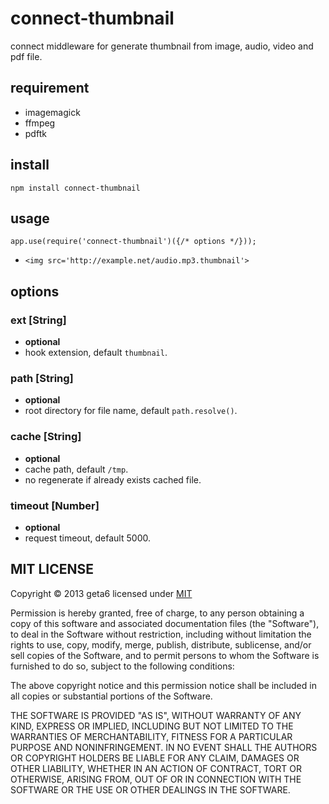 # connect-thumbnail

  connect middleware for generate thumbnail from image, audio, video and pdf file.
  
## requirement

* imagemagick
* ffmpeg
* pdftk

## install

```
npm install connect-thumbnail
```

## usage

```
app.use(require('connect-thumbnail')({/* options */}));
```

* `<img src='http://example.net/audio.mp3.thumbnail'>`

## options

### ext [String]

  * __optional__
  * hook extension, default `thumbnail`.

### path [String]

  * __optional__
  * root directory for file name, default `path.resolve()`.

### cache [String]

  * __optional__
  * cache path, default `/tmp`.
  * no regenerate if already exists cached file.

### timeout [Number]

  * __optional__
  * request timeout, default 5000.

## MIT LICENSE
Copyright &copy; 2013 geta6 licensed under [MIT](http://opensource.org/licenses/MIT)

Permission is hereby granted, free of charge, to any person obtaining a copy of this software and associated documentation files (the "Software"), to deal in the Software without restriction, including without limitation the rights to use, copy, modify, merge, publish, distribute, sublicense, and/or sell copies of the Software, and to permit persons to whom the Software is furnished to do so, subject to the following conditions:

The above copyright notice and this permission notice shall be included in all copies or substantial portions of the Software.

THE SOFTWARE IS PROVIDED "AS IS", WITHOUT WARRANTY OF ANY KIND, EXPRESS OR IMPLIED, INCLUDING BUT NOT LIMITED TO THE WARRANTIES OF MERCHANTABILITY, FITNESS FOR A PARTICULAR PURPOSE AND NONINFRINGEMENT. IN NO EVENT SHALL THE AUTHORS OR COPYRIGHT HOLDERS BE LIABLE FOR ANY CLAIM, DAMAGES OR OTHER LIABILITY, WHETHER IN AN ACTION OF CONTRACT, TORT OR OTHERWISE, ARISING FROM, OUT OF OR IN CONNECTION WITH THE SOFTWARE OR THE USE OR OTHER DEALINGS IN THE SOFTWARE.
